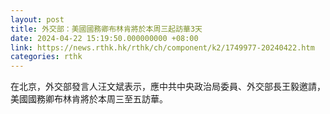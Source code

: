 ```yaml
---
layout: post
title: 外交部：美國國務卿布林肯將於本周三起訪華3天
date: 2024-04-22 15:19:50.000000000 +08:00
link: https://news.rthk.hk/rthk/ch/component/k2/1749977-20240422.htm
categories: rthk
---
```


在北京，外交部發言人汪文斌表示，應中共中央政治局委員、外交部長王毅邀請，美國國務卿布林肯將於本周三至五訪華。
